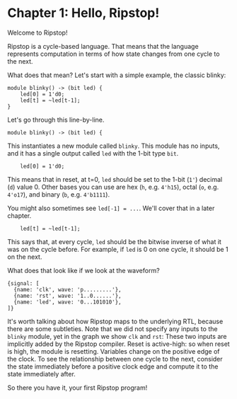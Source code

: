 # Chapter 1: Hello, Ripstop!

Welcome to Ripstop!

Ripstop is a cycle-based language. That means that the language represents computation in terms of how state changes from one cycle to the next.

What does that mean? Let's start with a simple example, the classic blinky:
```
module blinky() -> (bit led) {
    led[0] = 1'd0;
    led[t] = ~led[t-1];
}
```
Let's go through this line-by-line.

```
module blinky() -> (bit led) {
```
This instantiates a new module called `blinky`. This module has no inputs, and it has a single output called `led` with the 1-bit type `bit`.

```
    led[0] = 1'd0;
```
This means that in reset, at t=0, `led` should be set to the 1-bit (`1'`) decimal (`d`) value 0. Other bases you can use are hex (`h`, e.g. `4'h15`), octal (`o`, e.g. `4'o17`), and binary (`b`, e.g. `4'b1111`).

You might also sometimes see `led[-1] = ...`. We'll cover that in a later chapter.

```
    led[t] = ~led[t-1];
```
This says that, at every cycle, `led` should be the bitwise inverse of what it was on the cycle before. For example, if `led` is 0 on one cycle, it should be 1 on the next.

What does that look like if we look at the waveform?
```wavedrom
{signal: [
  {name: 'clk', wave: 'p.........'},
  {name: 'rst', wave: '1..0......'},
  {name: 'led', wave: '0...101010'},
]}
```

It's worth talking about how Ripstop maps to the underlying RTL, because there are some subtleties. Note that we did not specify any inputs to the `blinky` module, yet in the graph we show `clk` and `rst`: These two inputs are implicitly added by the Ripstop compiler. Reset is active-high: so when reset is high, the module is resetting. Variables change on the positive edge of the clock. To see the relationship between one cycle to the next, consider the state immediately before a positive clock edge and compute it to the state immediately after.

So there you have it, your first Ripstop program!
